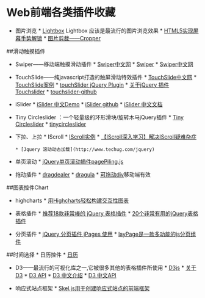 # Web前端各类插件收藏

* 图片浏览
      * [Lightbox](http://lokeshdhakar.com/projects/lightbox2/#examples) Lightbox 应该是最流行的图片浏览效果
      * [HTML5实现屏幕手势解锁](http://www.alloyteam.com/2015/07/html5-shi-xian-ping-mu-shou-shi-jie-suo/#rd)
      * [图片剪裁——Cropper](http://fengyuanchen.github.io/cropper/)

##滑动触摸插件

   * Swiper——移动端触摸滑动插件
         * [Swiper中文网](http://www.swiper.com.cn/)
         * [Swiper](http://www.idangero.us/swiper/demos/#.VlQpDeyqqkq)
         * [Swiper中文网](http://www.swiper.com.cn/api/index.html)
   
   
   * TouchSlide——纯javascript打造的触屏滑动特效插件
         * [TouchSlide中文网](http://www.superslide2.com/TouchSlide/)
         * [TouchSlide案例](http://www.superslide2.com/TouchSlide/howToUse.html)
         * [touchSlider jQuery Plugin](http://www.mobilizetoday.com/freebies/touchslider)
         * [关于jQuery 插件 Touchslider](http://www.tuicool.com/articles/bIJ7ry)
         * [touchslider-github](https://github.com/qiqiboy/touchslider)
   
   * iSlider
         * [iSlider 中文Demo](http://be-fe.github.io/iSlider/demo/)
         * [iSlider github](https://github.com/peunzhang/iSlider)
         * [iSlider 中文文档](https://github.com/BE-FE/iSlider/blob/master/README_Chinese.md)
   
   
   * Tiny Circleslider ：一个轻量级的环形滑块/旋转木马jQuery插件
         * [Tiny Circleslider](http://www.open-open.com/lib/view/open1349583827572.html)
         * [tinycircleslider](http://baijs.com/tinycircleslider/)
   
   
   * 下拉、上拉
         * IScroll
               * [IScroll实例](http://www.wglong.com/index/demos/pullDownRefresh/cubiq-iscroll/index.html)
               * [【IScroll深入学习】解决IScroll疑难杂症](http://www.cnblogs.com/yexiaochai/p/3764503.html)
               
         * [Jquery 滚动动态加载](http://www.techug.com/jquery)
   

   * 单页滚动
         * [jQuery单页滚动插件pagePiling.js](http://www.jq22.com/jquery-info573)

   
   * 拖动插件
         * [dragdealer](http://skidding.github.io/dragdealer/)
         * [dragula](http://bevacqua.github.io/dragula/)
         * [可拖动div](http://touch.code.baidu.com/examples.html)移动端有效



##图表控件Chart
   * highcharts
         * [用Highcharts轻松构建交互性图表](http://blog.fens.me/tag/grunt/)
   
   * 表格插件
         * [推荐18款非常棒的 jQuery 表格插件](http://www.cnblogs.com/lhb25/archive/2011/04/10/jquery-table-plugin.html) 
         * [20个非常有用的jQuery表格插件](http://www.iteye.com/news/21050)
   
   
   * 分页插件
         * [jQuery 分页插件 jPages 使用](http://blog.csdn.net/leixiaohua1020/article/details/12650563) 
         * [layPage是一款多功能的js分页组件](http://laypage.layui.com/)


##时间选择
      * 日历控件
            * [日历](http://codepen.io/Yingkx/pen/gaPyJR)

* D3——最流行的可视化库之一,它被很多其他的表格插件所使用
      * [D3js](http://d3js.org/)
      * [关于D3](http://www.netfoucs.com/article/zhang__tianxu/62244.html)
      * [D3 API](https://github.com/mbostock/d3/wiki/API-Reference)
      * [D3 中文介绍](https://github.com/mbostock/d3/wiki/CN-Home)
      * [D3 中文API](https://github.com/mbostock/d3/wiki/Api-%E5%8F%82%E8%80%83)


* 响应式站点框架
      * [Skel.js用于创建响应式站点的前端框架](http://www.uedsc.com/skel-js.html)
